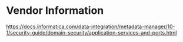# Vendor Information

https://docs.informatica.com/data-integration/metadata-manager/10-1/security-guide/domain-security/application-services-and-ports.html
